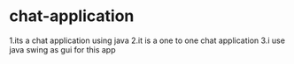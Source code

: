  # chat-application
1.its a chat application using java 
2.it is a one to one chat application
3.i use java swing as gui for this app
